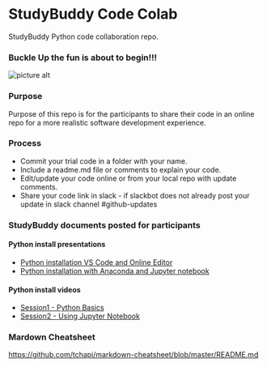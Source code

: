 # StudyBuddy Code Colab
StudyBuddy Python code collaboration repo. 

### Buckle Up the fun is about to begin!!!

 ![picture alt](https://i.pinimg.com/originals/48/46/27/484627aacec4fc7fbdee8f2c31967ee4.gif "Title is optional")

### Purpose
Purpose of this repo is for the participants to share their code in an online repo for a more realistic software development experience.

### Process
* Commit your trial code in a folder with your name.
* Include a readme.md file or comments to explain your code.
* Edit/update your code online or from your local repo with update comments.
* Share your code link in slack - if slackbot does not already post your update in slack channel #github-updates

### StudyBuddy documents posted for participants
#### Python install presentations
* [Python installation VS Code and Online Editor](https://github.com/StudyBuddy2020/studybuddy/blob/master/Python%20Installation-With%20VS%20CODE%20and%20ONLINE%20EDITOR.pdf)
* [Python installation with Anaconda and Jupyter notebook](https://github.com/StudyBuddy2020/studybuddy/blob/master/Python-Installation-With%20ANACONDA%20AND%20JUPYTER%20NOTEBOOK.pdf)

#### Python install videos
* [Session1 - Python Basics](https://github.com/StudyBuddy2020/studybuddy/blob/master/SESSION%201%20-%20Python_Basics.mp4)
* [Session2 - Using Jupyter Notebook](https://github.com/StudyBuddy2020/studybuddy/blob/master/SESSION%202%20-%20Using_JupyterNtbk.mp4)

### Mardown Cheatsheet
https://github.com/tchapi/markdown-cheatsheet/blob/master/README.md
